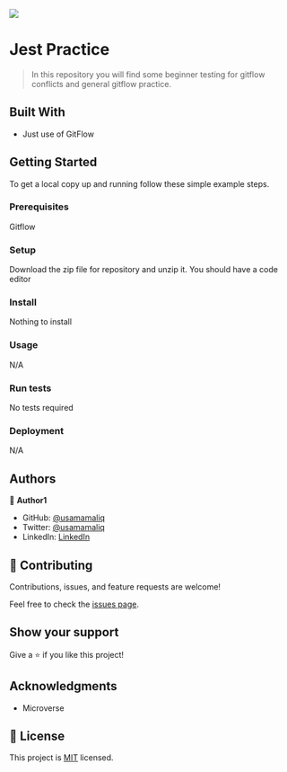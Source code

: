 ![](https://img.shields.io/badge/Microverse-blueviolet)

# Jest Practice

> In this repository you will find some beginner testing for gitflow conflicts and general gitflow practice.


## Built With

- Just use of GitFlow

## Getting Started   

To get a local copy up and running follow these simple example steps.

### Prerequisites

Gitflow

### Setup

Download the zip file for repository and unzip it.
You should have a code editor

### Install

Nothing to install

### Usage

N/A

### Run tests

No tests required

### Deployment

N/A

## Authors

👤 **Author1**

- GitHub: [@usamamaliq](https://github.com/usamamaliq)
- Twitter: [@usamamaliq](https://twitter.com/usamamaliqq)
- LinkedIn: [LinkedIn](https://linkedin.com/in/usamamaliq)


## 🤝 Contributing

Contributions, issues, and feature requests are welcome!

Feel free to check the [issues page](../../issues/).

## Show your support

Give a ⭐️ if you like this project!

## Acknowledgments

- Microverse

## 📝 License

This project is [MIT](./License.md) licensed.
